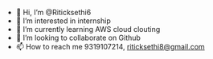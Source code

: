- 👋 Hi, I’m @Riticksethi6
- 👀 I’m interested in internship
- 🌱 I’m currently learning AWS cloud clouting
- 💞️ I’m looking to collaborate on Github
- 📫 How to reach me 9319107214, riticksethi8@gmail.com

<!---
Riticksethi6/Riticksethi6 is a ✨ special ✨ repository because its `README.md` (this file) appears on your GitHub profile.
You can click the Preview link to take a look at your changes.
--->
